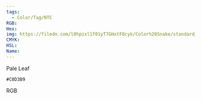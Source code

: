 ```yaml
---
tags:
  - Color/Tag/NTC
RGB:
Hex:
img: https://filedn.com/l0hpzxl1f01yT7GHxtF8cyk/Color%20Snake/standard_csv_to_svg//C0D3B9.svg
CMYK:
HSL:
Name:
---
```

Pale Leaf
```palette
#C0D3B9
```
RGB
